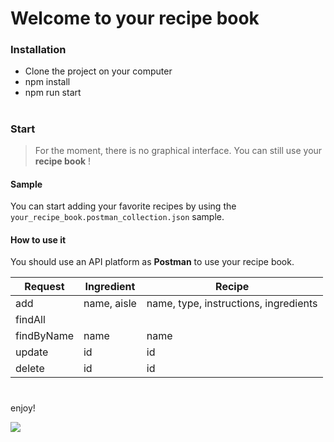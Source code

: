 # Welcome to your recipe book

### Installation
- Clone the project on your computer
- npm install
- npm run start

#

### Start
> 
> For the moment, there is no graphical interface. You can still use your **recipe book** !
#### Sample
You can start adding your favorite recipes by using the 
`your_recipe_book.postman_collection.json` sample.
#### How to use it
 You should use an API platform as **Postman** to use your recipe book.

| Request         | Ingredient      | Recipe                                  |
| --------------- | --------------- | --------------------------------------- |
| add |name, aisle | name, type, instructions, ingredients |
| findAll | | |
| findByName | name | name|
| update | id | id |
| delete | id | id |

# 

enjoy!

![](https://media.giphy.com/media/6nkbMjyxmyVAQ/giphy.gif)
